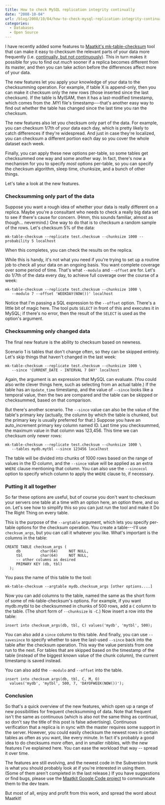 ```yaml
---
title: How to check MySQL replication integrity continually
date: "2008-10-04"
url: /blog/2008/10/04/how-to-check-mysql-replication-integrity-continually/
categories:
  - Databases
  - Open Source
---
```

I have recently added some features to [Maatkit's mk-table-checksum](http://www.maatkit.org/) tool that can make it easy to checksum the relevant parts of your data more frequently (i.e. [continually, but not continuously](http://www.drgrammar.org/faqs/#59)). This in turn makes it possible for you to find out *much* sooner if a replica becomes different from its master, and then you can take action before the differences affect more of your data.

<!--more-->

The new features let you apply your knowledge of your data to the checksumming operation. For example, if table X is append-only, then you can make it checksum only the new rows (those inserted since the last checksum). If the table is MyISAM, then it has a last-modified timestamp, which comes from the .MYI file's timestamp---that's another easy way to find out whether the table has changed since the last time you ran the checksum.

The new features also let you checksum only part of the data. For example, you can checksum 1/7th of your data each day, which is pretty likely to catch differences if they're widespread. And just in case they're localized, you can checksum a different portion each day so you cover the whole dataset each week.

Finally, you can apply these new options per-table, so some tables get checksummed one way and some another way. In fact, there's now a mechanism for you to specify *most* options per-table, so you can specify the checksum algorithm, sleep time, chunksize, and a bunch of other things.

Let's take a look at the new features.

### Checksumming only part of the data

Suppose you want a rough idea of whether your data is really different on a replica. Maybe you're a consultant who needs to check a really big data set to see if there's cause for concern. (Hmm, this sounds familiar, almost as though... nevermind.) One way to do that is to checksum a random sample of the rows. Let's checksum 5% of the data:

```
mk-table-checksum --replicate test.checksum --chunksize 1000 --probability 5 localhost
```

When this completes, you can check the results on the replica.

While this is handy, it's not what you need if you're trying to set up a routine job to check all your data on an ongoing basis. You want complete coverage over some period of time. That's what `--modulo` and `--offset` are for. Let's do 1/7th of the data every day, to achieve full coverage over the course of a week:

```
mk-table-checksum --replicate test.checksum --chunksize 1000 \
   --modulo 7 --offset 'WEEKDAY(NOW())' localhost
```

Notice that I'm passing a SQL expression to the `--offset` option. There's a little bit of magic here. The tool puts `SELECT` in front of this and executes it in MySQL; if there's no error, then the result of the `SELECT` is used as the option's argument.

### Checksumming only changed data

The final new feature is the ability to checksum based on newness.

Scenario 1 is tables that don't change often, so they can be skipped entirely. Let's skip things that haven't changed in the last week:

```
mk-table-checksum --replicate test.checksum --chunksize 1000 \
   --since 'CURRENT_DATE - INTERVAL 7 DAY' localhost
```

Again, the argument is an expression that MySQL can evaluate. (You could also write clever things here, such as selecting from an actual table.) If the table has an `Update_time` timestamp, and the value of `--since` looks like a temporal value, then the two are compared and the table can be skipped or checksummed, based on that comparison.

But there's another scenario. The `--since` value can also be the value of the table's primary key (actually, the column by which the table is chunked, but the primary key is usually preferred for that.) Suppose you have an auto_increment primary key column named ID. Last time you checksummed, the maximum value in that column was 123,456. This time we can checksum only newer rows:

```
mk-table-checksum --replicate test.checksum --chunksize 1000 \
   --tables mydb.mytbl --since 123456 localhost
```

The table will be divided into chunks of 1000 rows based on the range of values in the ID column, and the `--since` value will be applied as an extra `WHERE` clause mentioning that column. You can also use the `--sincecol` option to specify which column to apply the `WHERE` clause to, if necessary.

### Putting it all together

So far these options are useful, but of course you don't want to checksum your servers one table at a time with an option here, an option there, and so on. Let's see how to simplify this so you can just run the tool and make it Do The Right Thing on every table.

This is the purpose of the `--argtable` argument, which lets you specify per-table options for the checksum operation. You create a table---I'll use `checksum_args`, but you can call it whatever you like. What's important is the columns in the table:

```
CREATE TABLE checksum_args (
     db         char(64)     NOT NULL,
     tbl        char(64)     NOT NULL,
     -- other columns as desired
     PRIMARY KEY (db, tbl)
  );
```

You pass the name of this table to the tool:

```
mk-table-checksum --argtable mydb.checksum_args [other options....]
```

Now you can add columns to the table, named the same as the short form of some of mk-table-checksum's options. For example, if you want mydb.mytbl to be checksummed in chunks of 500 rows, add a `C` column to the table. (The short form of `--chunksize` is `-C`.) Now insert a row into the table:

```
insert into checksum_args(db, tbl, C) values('mydb', 'mytbl', 500);
```

You can also add a `since` column to this table. And finally, you can use `--savesince` to specify whether to save the last-used `--since` back into the table after the checksum operation. This way the value persists from one run to the next. For tables that are skipped based on the timestamp of the table (instead of the biggest known value of the chunk column), the current timestamp is saved instead.

You can also add the `--modulo` and `--offset` into the table.

```
insert into checksum_args(db, tbl, C, M, O)
  values('mydb', 'mytbl', 500, 7, 'DAYOFWEEK(NOW())');
```

### Conclusion

So that's a quick overview of the new features, which open up a range of new possibilities for frequent checksumming of data. Note that frequent isn't the same as continuous (which is also not the same thing as continual, so don't say the title of this post is false advertising). Continuous verification that a replica is in sync with the master requires some support in the server. However, you could easily checksum the newest rows in certain tables as often as you want, like every minute. In fact it's probably a good idea to do checksums *more* often, and in smaller nibbles, with the new features I've explained here. You can ease the workload that way -- spread it over time.

The features are still evolving, and the newest code in the Subversion trunk is what you should probably look at if you're interested in using them. (Some of them aren't completed in the last release.) If you have suggestions or find bugs, please use the [Maatkit Google Code project](http://code.google.com/p/maatkit/) to communicate them to the dev team.

But most of all, enjoy and profit from this work, and spread the word about Maatkit!
